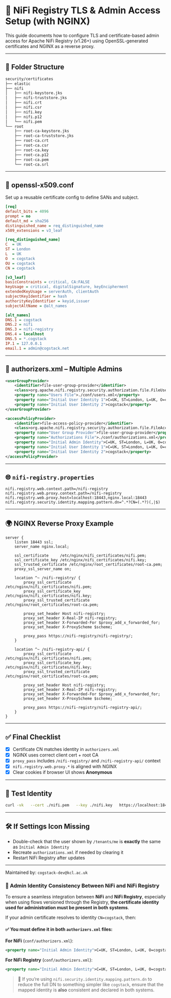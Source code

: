 # 🔐 NiFi Registry TLS & Admin Access Setup (with NGINX)

This guide documents how to configure TLS and certificate-based admin access for Apache NiFi Registry (v1.26+) using OpenSSL-generated certificates and NGINX as a reverse proxy.

---

## 📁 Folder Structure

```bash
security/certificates
├── elastic
├── nifi
│   ├── nifi-keystore.jks
│   ├── nifi-truststore.jks
│   ├── nifi.crt
│   ├── nifi.csr
│   ├── nifi.key
│   ├── nifi.p12
│   └── nifi.pem
└── root
    ├── root-ca-keystore.jks
    ├── root-ca-truststore.jks
    ├── root-ca.crt
    ├── root-ca.csr
    ├── root-ca.key
    ├── root-ca.p12
    ├── root-ca.pem
    └── root-ca.srl
```

---

## 📜 openssl-x509.conf

Set up a reusable certificate config to define SANs and subject.

```ini
[req]
default_bits = 4096
prompt = no
default_md = sha256
distinguished_name = req_distinguished_name
x509_extensions = v3_leaf

[req_distinguished_name]
C  = UK
ST = London
L  = UK
O  = cogstack
OU = cogstack
CN = cogstack

[v3_leaf]
basicConstraints = critical, CA:FALSE
keyUsage = critical, digitalSignature, keyEncipherment
extendedKeyUsage = serverAuth, clientAuth
subjectKeyIdentifier = hash
authorityKeyIdentifier = keyid,issuer
subjectAltName = @alt_names

[alt_names]
DNS.1 = cogstack
DNS.2 = nifi
DNS.3 = nifi-registry
DNS.4 = localhost
DNS.5 = *.cogstack
IP.1 = 127.0.0.1
email.1 = admin@cogstack.net
```

---

## 🔐 authorizers.xml – Multiple Admins

```xml
<userGroupProvider>
    <identifier>file-user-group-provider</identifier>
    <class>org.apache.nifi.registry.security.authorization.file.FileUserGroupProvider</class>
    <property name="Users File">./conf/users.xml</property>
    <property name="Initial User Identity 1">C=UK, ST=London, L=UK, O=cogstack, OU=cogstack, CN=cogstack</property>
    <property name="Initial User Identity 2">cogstack</property>
</userGroupProvider>

<accessPolicyProvider>
    <identifier>file-access-policy-provider</identifier>
    <class>org.apache.nifi.registry.security.authorization.file.FileAccessPolicyProvider</class>
    <property name="User Group Provider">file-user-group-provider</property>
    <property name="Authorizations File">./conf/authorizations.xml</property>
    <property name="Initial Admin Identity">C=UK, ST=London, L=UK, O=cogstack, OU=cogstack, CN=cogstack</property>
    <property name="Initial User Identity 1">C=UK, ST=London, L=UK, O=cogstack, OU=cogstack, CN=cogstack</property>
    <property name="Initial User Identity 2">cogstack</property>
</accessPolicyProvider>
```

---

## 🌐 `nifi-registry.properties`

```properties
nifi.registry.web.context.path=/nifi-registry
nifi.registry.web.proxy.context.path=/nifi-registry
nifi.registry.web.proxy.host=localhost:18443,nginx.local:18443
nifi.registry.security.identity.mapping.pattern.dn=^.*?CN=(.*?)(,|$)
```

---

## 🌍 NGINX Reverse Proxy Example

```nginx
server {
    listen 18443 ssl;
    server_name nginx.local;

    ssl_certificate     /etc/nginx/nifi_certificates/nifi.pem;
    ssl_certificate_key /etc/nginx/nifi_certificates/nifi.key;
    ssl_trusted_certificate /etc/nginx/root_certificates/root-ca.pem;
    proxy_ssl_server_name on;

    location ^~ /nifi-registry/ {
        proxy_ssl_certificate     /etc/nginx/nifi_certificates/nifi.pem;
        proxy_ssl_certificate_key /etc/nginx/nifi_certificates/nifi.key;
        proxy_ssl_trusted_certificate /etc/nginx/root_certificates/root-ca.pem;

        proxy_set_header Host nifi-registry;
        proxy_set_header X-Real-IP nifi-registry;
        proxy_set_header X-Forwarded-For $proxy_add_x_forwarded_for;
        proxy_set_header X-ProxyScheme $scheme;

        proxy_pass https://nifi-registry/nifi-registry/;
    }

    location ^~ /nifi-registry-api/ {
        proxy_ssl_certificate     /etc/nginx/nifi_certificates/nifi.pem;
        proxy_ssl_certificate_key /etc/nginx/nifi_certificates/nifi.key;
        proxy_ssl_trusted_certificate /etc/nginx/root_certificates/root-ca.pem;

        proxy_set_header Host nifi-registry;
        proxy_set_header X-Real-IP nifi-registry;
        proxy_set_header X-Forwarded-For $proxy_add_x_forwarded_for;
        proxy_set_header X-ProxyScheme $scheme;

        proxy_pass https://nifi-registry/nifi-registry-api/;
    }
}
```

---

## ✅ Final Checklist

- [x] Certificate CN matches identity in `authorizers.xml`
- [x] NGINX uses correct client cert + root CA
- [x] `proxy_pass` includes `/nifi-registry/` and `/nifi-registry-api/` context
- [x] `nifi.registry.web.proxy.*` is aligned with NGINX
- [x] Clear cookies if browser UI shows **Anonymous**

---

## 🧪 Test Identity

```bash
curl -vk   --cert ./nifi.pem   --key ./nifi.key   https://localhost:18443/nifi-registry-api/tenants/me
```

---

## 🛠 If Settings Icon Missing

- Double-check that the user shown by `/tenants/me` is **exactly** the same as `Initial Admin Identity`
- Recreate `authorizations.xml` if needed by clearing it
- Restart NiFi Registry after updates

---

Maintained by: `cogstack-dev@kcl.ac.uk`

### 🔐 Admin Identity Consistency Between NiFi and NiFi Registry

To ensure a seamless integration between **NiFi** and **NiFi Registry**, especially when using flows versioned through the Registry, **the certificate identity used for administration must be present in both systems**.

If your admin certificate resolves to identity `CN=cogstack`, then:

#### ✅ You must define it in both `authorizers.xml` files:

**For NiFi** (`conf/authorizers.xml`):

```xml
<property name="Initial Admin Identity">C=UK, ST=London, L=UK, O=cogstack, OU=cogstack, CN=cogstack</property>
```

**For NiFi Registry** (`conf/authorizers.xml`):

```xml
<property name="Initial Admin Identity">C=UK, ST=London, L=UK, O=cogstack, OU=cogstack, CN=cogstack</property>
```

> 📝 If you’re using `nifi.security.identity.mapping.pattern.dn` to reduce the full DN to something simpler like `cogstack`, ensure that the mapped identity is **also** consistent and declared in both systems.